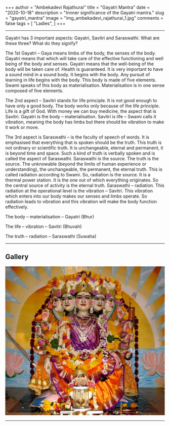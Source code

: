 +++
author = "Ambekadevi Rajathurai"
title = "Gayatri Mantra"
date = "2020-10-18"
description = "Innner significance of the Gayatri mantra."
slug = "gayatri_mantra"
image = "img_ambekadevi_rajathurai_1.jpg"
comments = false
tags = [
    "Ladies",
]
+++

---

Gayatri has 3 important aspects: Gayatri, Savitri and Saraswathi. What are these three? What do they signify?

The 1st Gayatri – Gaya means limbs of the body, the senses of the body. Gayatri means that which will take care of the effective functioning and well being of the body and senses. Gayatri means that the well-being of the body will be taken care of. Health is guaranteed. It is very important to have a sound mind in a sound body. It begins with the body.  Any pursuit of learning in life begins with the body. This body is made of five elements.  Swami speaks of this body as materialisation. Materialisation is in one sense composed of five elements.

The 2nd aspect – Savitri stands for life principle. It is not good enough to have only a good body. The body works only because of the life principle. Life is a gift of God.  With money we can buy medicine, the aspect that is Savitri. Gayatri is the body – materialisation. Savitri is life – Swami calls it vibration, meaning the body has limbs but there should be vibration to make it work or move.

The 3rd aspect is Saraswathi – is the faculty of speech of words. It is emphasised that everything that is spoken should be the truth.  This truth is not ordinary or scientific truth. It is unchangeable, eternal and permanent, it is beyond time and space. Such a kind of truth is verbally spoken and is called the aspect of Saraswathi. Saraswathi is the source.  The truth is the source. The unknowable (beyond the limits of human experience or understanding), the unchangeable, the permanent, the eternal truth.  This is called radiation according to Swami. So, radiation is the source.  It is a thermal power station. It is the one out of which everything originates. So the central source of activity is the eternal truth. Saraswathi – radiation. This radiation at the operational level is the vibration – Savitri. This vibration which enters into our body makes our senses and limbs operate. So radiation leads to vibration and this vibration will make the body function effectively.

The body – materialisation – Gayatri (Bhur)

The life – vibration – Savitri (Bhuvah)

The truth – radiation – Saraswathi (Suwaha)

---

## Gallery

![](img_ambekadevi_rajathurai_1.jpg)

---